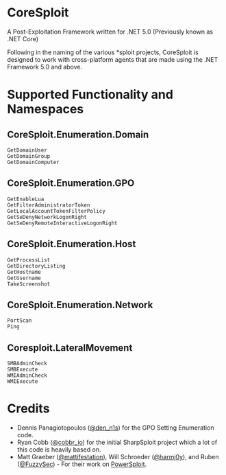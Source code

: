 # CoreSploit
A Post-Exploitation Framework written for .NET 5.0 (Previously known as .NET Core)

Following in the naming of the various *sploit projects, CoreSploit is designed to work with cross-platform agents that are made using the .NET Framework 5.0 and above.

# Supported Functionality and Namespaces

## CoreSploit.Enumeration.Domain
```
GetDomainUser
GetDomainGroup
GetDomainComputer
```

## CoreSploit.Enumeration.GPO
```
GetEnableLua
GetFilterAdministratorToken
GetLocalAccountTokenFilterPolicy
GetSeDenyNetworkLogonRight
GetSeDenyRemoteInteractiveLogonRight
```

## CoreSploit.Enumeration.Host
```
GetProcessList
GetDirectoryListing
GetHostname
GetUsername
TakeScreenshot
```

## CoreSploit.Enumeration.Network
```
PortScan
Ping
```

## Coresploit.LateralMovement
```
SMBAdminCheck
SMBExecute
WMIAdminCheck
WMIExecute
```

# Credits
* Dennis Panagiotopoulos ([@den_n1s](https://twitter.com/den_n1s)) for the GPO Setting Enumeration code.
* Ryan Cobb ([@cobbr_io](https://twitter.com/cobbr_io)) for the initial SharpSploit project which a lot of this code is heavily based on.
* Matt Graeber ([@mattifestation](https://twitter.com/mattifestation)), Will Schroeder ([@harmj0y](https://twitter.com/harmj0y)), and Ruben ([@FuzzySec](https://twitter.com/fuzzysec)) - For their work on [PowerSploit](https://github.com/PowerShellMafia/PowerSploit).
